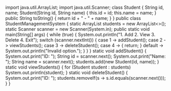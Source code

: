 import java.util.ArrayList;
import java.util.Scanner;
class Student {
    String id, name;
    Student(String id, String name) { this.id = id; this.name = name; }
    public String toString() { return id + " - " + name; }
}
public class StudentManagementSystem {
    static ArrayList<Student> students = new ArrayList<>();
    static Scanner scanner = new Scanner(System.in);
 public static void main(String[] args) {
        while (true) {
            System.out.println("1. Add 2. View 3. Delete 4. Exit");
            switch (scanner.nextInt()) {
                case 1 -> addStudent();
                case 2 -> viewStudents();
                case 3 -> deleteStudent();
                case 4 -> { return; }
                default -> System.out.println("Invalid option.");
            }
        }
    }
static void addStudent() {
        System.out.print("ID: "); String id = scanner.next();
        System.out.print("Name: "); String name = scanner.next();
        students.add(new Student(id, name));
    }
    static void viewStudents() {
        for (Student student : students) System.out.println(student);
    }
    static void deleteStudent() {
        System.out.print("ID: ");
        students.removeIf(s -> s.id.equals(scanner.next()));
    }
}

    
